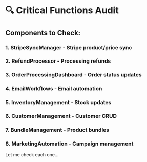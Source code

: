 # 🔍 Critical Functions Audit

## Components to Check:

### 1. **StripeSyncManager** - Stripe product/price sync
### 2. **RefundProcessor** - Processing refunds
### 3. **OrderProcessingDashboard** - Order status updates
### 4. **EmailWorkflows** - Email automation
### 5. **InventoryManagement** - Stock updates
### 6. **CustomerManagement** - Customer CRUD
### 7. **BundleManagement** - Product bundles
### 8. **MarketingAutomation** - Campaign management

Let me check each one...